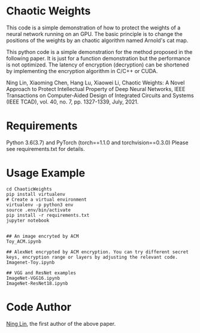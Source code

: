 Chaotic Weights
============

This code is a simple demonstration of how to protect the weights of a neural network running on an GPU. The basic principle is to change the positions of the weights by an chaotic algorithm named Arnold's cat map.

This python code is a simple demonstration for the method proposed in the following paper. It is just for a function demonstration but the performance is not optimized. The latency of encryption (decryption) can be shortened by implementing the encryption algorithm in C/C++ or CUDA.

Ning Lin, Xiaoming Chen, Hang Lu, Xiaowei Li, Chaotic Weights: A Novel Approach to Protect Intellectual Property of Deep Neural Networks, IEEE Transactions on Computer-Aided Design of Integrated Circuits and Systems (IEEE TCAD), vol. 40, no. 7, pp. 1327-1339, July, 2021.

Requirements
============
Python 3.6(3.7) and PyTorch (torch==1.1.0 and torchvision==0.3.0)
Please see requirements.txt for details.

Usage Example
===========
```
cd ChaoticWeights
pip install virtualenv
# Create a virtual environment
virtualenv -p python3 env
source .env/bin/activate
pip install -r requirements.txt
jupyter notebook


## An image encryted by ACM
Toy_ACM.ipynb 

## AlexNet encrypted by ACM encryption. You can try different secret keys, encryption range or layers by adjusting the relevant code.
Imagenet-Toy.ipynb

## VGG and ResNet examples
ImageNet-VGG16.ipynb
ImageNet-ResNet18.ipynb
```

Code Author
============
[Ning Lin](mailto:1586948927@qq.com), the first author of the above paper.
